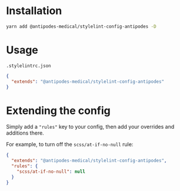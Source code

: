 # Installation

```bash
yarn add @antipodes-medical/stylelint-config-antipodes -D
```

# Usage

`.stylelintrc.json`
```json
{
  "extends": "@antipodes-medical/stylelint-config-antipodes"
}
```

# Extending the config

Simply add a `"rules"` key to your config, then add your overrides and additions there.

For example, to turn off the `scss/at-if-no-null` rule:

```json
{
  "extends": "@antipodes-medical/stylelint-config-antipodes",
  "rules": {
    "scss/at-if-no-null": null
  }
}
```